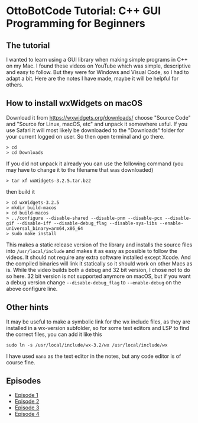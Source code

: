 # OttoBotCode Tutorial: C++ GUI Programming for Beginners

## The tutorial

I wanted to learn using a GUI library when making simple programs in C++ on my Mac. I found these videos on YouTube which was simple, descriptive and easy to follow. But they were for Windows and Visual Code, so I had to adapt a bit. Here are the notes I have made, maybe it will be helpful for others.

## How to install wxWidgets on macOS

Download it from https://wxwidgets.org/downloads/ choose "Source Code" and "Source for Linux, macOS, etc" and unpack it somewhere usful. If you use Safari it will most likely be downloaded to the "Downloads" folder for your current logged on user. So then open terminal and go there.

```
> cd
> cd Downloads
```
If you did not unpack it already you can use the following command (you may have to change it to the filename that was downloaded)
```
> tar xf wxWidgets-3.2.5.tar.bz2
```
then build it
```
> cd wxWidgets-3.2.5
> mkdir build-macos
> cd build-macos
> ../configure --disable-shared --disable-pnm --disable-pcx --disable-gif --disable-iff --disable-debug_flag --disable-sys-libs --enable-universal_binary=arm64,x86_64
> sudo make install
```

This makes a static release version of the library and installs the source files into `/usr/local/include` and makes it as easy as possible to follow the videos. It should not require any extra software installed except Xcode. And the compiled binaries will link it statically so it should work on other Macs as is. While the video builds both a debug and 32 bit version, I chose not to do so here. 32 bit version is not supported anymore on macOS, but if you want a debug version change `--disable-debug_flag` to `--enable-debug` on the above configure line.

## Other hints

It may be useful to make a symbolic link for the wx include files, as they are installed in a wx-version subfolder, so for some text editors and LSP to find the correct files, you can add it like this
```
sudo ln -s /usr/local/include/wx-3.2/wx /usr/local/include/wx
```

I have used `nano` as the text editor in the notes, but any code editor is of course fine.

## Episodes

* [Episode 1](Episode%201)
* [Episode 2](Episode%202)
* [Episode 3](Episode%203)
* [Episode 4](Episode%204)

